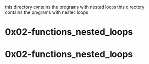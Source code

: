 this directory contains the programs with nested loops this directory contains the programs with nested loops
 
# 0x02-functions_nested_loops
# 0x02-functions_nested_loops
